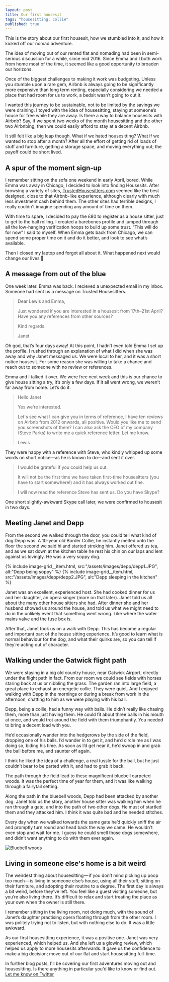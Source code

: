 ```yaml
---
layout: post
title: Our first housesit
tags: "housesitting, collie"
published: true
---
```


This is the story about our first housesit, how we stumbled into it, and how it kicked off our nomad adventure.

The idea of moving out of our rented flat and nomading had been in semi-serious discussion for a while, since mid 2016. Since Emma and I both work from home most of the time, it seemed like a good opportunity to broaden our horizons.

Once of the biggest challenges to making it work was budgeting. Unless you stumble upon a rare gem, Airbnb is always going to be significantly more expensive than long term renting, especially considering we needed a place that had room for us to work, a bedsit wasn’t going to cut it.

I wanted this journey to be sustainable, not to be limited by the savings we were draining. I toyed with the idea of housesitting, staying at someone’s house for free while they are away. Is there a way to balance housesits with Airbnb? Say, if we spent two weeks of the month housesitting and the other two Airbnbing, then we could easily afford to stay at a decent Airbnb.

It still felt like a big leap though. What if we hated housesitting? What if we wanted to stop after a month? After all the effort of getting rid of loads of stuff and furniture, getting a storage space, and moving everything out; the payoff could be short lived.

## A spur of the moment sign-up

I remember sitting on the sofa one weekend in early April, bored. While Emma was away in Chicago, I decided to look into finding Housesits. After browsing a variety of sites, [TrustedHousesitters.com](https://www.trustedhousesitters.com) seemed like the best designed, close to that Airbnb-like experience, although clearly with much less investment cash behind them. The other sites had terrible designs, I really couldn't imagine spending any amount of time on them.

With time to spare, I decided to pay the £80 to register as a house sitter, just to get to the ball rolling. I created a barebones profile and jumped through all the low-hanging verification hoops to build up some trust. “This will do for now” I said to myself. When Emma gets back from Chicago, we can spend some proper time on it and do it better, and look to see what’s available.

Then I closed my laptop and forgot all about it. What happened next would change our lives 🙈

## A message from out of the blue

One week later. Emma was back. I recieved a unexpected email in my inbox. Someone had sent us a message on Trusted Housesitters.

> Dear Lewis and Emma,
>
> Just wondered if you are interested in a housesit from 17th–21st April? Have you any references from other sources?
>
> Kind regards.
>
> Janet

Oh god, that’s four days away! At this point, I hadn’t even told Emma I set up the profile. I rushed through an explanation of what I did when she was away and why Janet messaged us. We were local to her, and it was a short notice housesit. For some reason she was willing to take a chance and reach out to someone with no review or references.

Emma and I talked it over. We were free next week and this is our chance to give house sitting a try, it’s only a few days. If it all went wrong, we weren’t far away from home. Let’s do it.

> Hello Janet
>
> Yes we're interested.
>
> Let's see what I can give you in terms of reference, I have ten reviews on Airbnb from 2012 onwards, all positive. Would you like me to send you screenshots of them? I can also ask the CEO of my company (Steve Parks) to write me a quick reference letter. Let me know.
>
> Lewis

They were happy with a reference with Steve, who kindly whipped up some words on short notice—as he is known to do—and sent it over.

> I would be grateful if you could help us out.
>
> It will not be the first time we have taken first-time housesitters (you have to start somewhere!) and it has always worked out fine.
>
> I will now read the reference Steve has sent us. Do you have Skype?

One short slightly-awkward Skype call later, we were confirmed to housesit in two days.

## Meeting Janet and Depp

From the second we walked through the door, you could tell what kind of dog Depp was. A 10-year old Border Collie, he instantly melted onto the floor the second we said hi and started stroking him. Janet offered us tea, and as we sat down at the kitchen table he rest his chin on our laps and lent against us lovingly. He was a very soppy dog.

<div class="image-grid image-grid--2">
  {% include image-grid__item.html, src:"/assets/images/depp/depp1.JPG", alt:"Depp being soppy" %}
  {% include image-grid__item.html, src:"/assets/images/depp/depp2.JPG", alt:"Depp sleeping in the kitchen" %}
</div>

Janet was an excellent, experienced host. She had cooked dinner for us and her daughter, an opera singer (more on that later). Janet told us all about the many other house sitters she had. After dinner she and her husband showed us around the house, and told us what we might need to do in the unlikely event that something went wrong. Like where the water mains valve and the fuse box is.

After that, Janet took us on a walk with Depp. This has become a regular and important part of the house sitting experience. It’s good to learn what is normal behaviour for the dog, and what their quirks are, so you can tell if they’re acting out of character.

## Walking under the Gatwick flight path

We were staying in a big old country house, near Gatwick Airport, directly under the flight path in fact. From our room we could see fields with horses staring back at us or nibbling the grass. The garden ran into large field, a great place to exhaust an energetic collie. They were quiet. And I enjoyed walking with Depp in the mornings or during a break from work in the afternoon, chatting to him as we were playing with his ball.

Depp, being a collie, had a funny way with balls. He didn’t really like chasing them, more than just having them. He could fit about three balls in his mouth at once, and would trot around the field with them triumphantly. You needed to bring a decent load with you.

He’d occasionally wander into the hedgerows by the side of the field, dropping one of his balls. I’d wander in to get it, and he’d circle me as I was doing so, biding his time. As soon as I’d get near it, he’d swoop in and grab the ball before me, and saunter off again.

I think he liked the idea of a challenge, a real tussle for the ball, but he just couldn’t bear to be parted with it, and had to grab it back.

The path through the field lead to these magnificent bluebell carpeted woods. It was the perfect time of year for them, and it was like walking through a fairytail setting.

Along the path in the bluebell woods, Depp had been attacked by another dog. Janet told us the story, another house sitter was walking him when he ran through a gate, and into the path of two other dogs. He must of startled them and they attacked him. I think it was quite bad and he needed stitches.

Every day when we walked towards the same gate he’d quickly sniff the air and promptly turn round and head back the way we came. He wouldn’t even stop and wait for me. I guess he could smell those dogs somewhere, and didn’t want anything to do with them ever again.

<img src="/assets/images/depp/bluebells.JPG" alt="Bluebell woods" />

## Living in someone else's home is a bit weird

The weirdest thing about housesitting — if you don’t mind picking up poop too much — is living in someone else’s house, using all their stuff, sitting on their furniture, and adopting their routine to a degree. The first day is always a bit weird, before they’ve left. You feel like a guest visiting someone, but you’re also living there. It’s difficult to relax and start treating the place as your own when the owner is still there.

I remember sitting in the living room, not doing much, with the sound of Janet’s daughter practising opera floating through from the other room. I was politely trying not to listen, but with nothing else to do. It was a little awkward.

As our first housesitting experience, it was a positive one. Janet was very experienced, which helped us. And she left us a glowing review, which helped us apply to more housesits afterwards. It gave us the confidence to make a big decision; move out of our flat and start housesitting full-time.

In further blog posts, I'll be covering our first adventures moving out and housesitting. Is there anything in particular you'd like to know or find out. <a target="_blank" href="https://twitter.com/lewisnyman">Let me know on Twitter</a>

